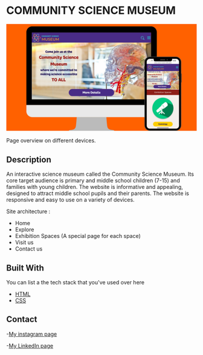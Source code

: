 # COMMUNITY SCIENCE MUSEUM

![image](https://raw.githubusercontent.com/bushrakalaji/Symester-project-1/main/images/portfolio.jpg?token=GHSAT0AAAAAABUKFQTTTJMBUKXAOFJBBMTSYU3NWDA)

Page overview on different devices.

## Description

An interactive science museum called the Community Science Museum.
Its core target audience is primary and middle school children (7-15) and families with young children.
The website is informative and appealing, designed to attract middle school pupils and their parents. 
The website is responsive and easy to use on a variety of devices.

Site architecture :

- Home 
- Explore
- Exhibition Spaces (A special page for each space)
- Visit us
- Contact us


## Built With

You can list a the tech stack that you've used over here

- [HTML](https://html.com/)
- [CSS](https://css.com/)


## Contact

-[My instagram page](https://www.instagram.com/bushra_00/)

-[My LinkedIn page](https://www.linkedin.com/in/bushra-kalaji-6775a921a/)


